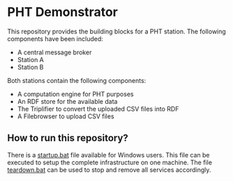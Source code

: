 # PHT Demonstrator

This repository provides the building blocks for a PHT station. The following components have been included:

* A central message broker
* Station A
* Station B

Both stations contain the following components:

* A computation engine for PHT purposes
* An RDF store for the available data
* The Triplifier to convert the uploaded CSV files into RDF
* A Filebrowser to upload CSV files

## How to run this repository?

There is a [startup.bat](startup.bat) file available for Windows users. This file can be executed to setup the complete infrastructure on one machine.
The file [teardown.bat](teardown.bat) can be used to stop and remove all services accordingly.